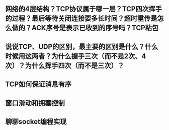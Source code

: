 ## 网络的4层结构？TCP协议属于哪一层？TCP四次挥手的过程？最后等待关闭连接要多长时间？超时重传是怎么做的？ACK序号是表示已收到的序号吗？TCP粘包

## 说说TCP、UDP的区别，最主要的区别是什么？什么时候用这两者？为什么握手三次（而不是2次、4次）？为什么挥手四次（而不是三次）？

## TCP如何保证消息有序

## 窗口滑动和拥塞控制

## 聊聊socket编程实现
